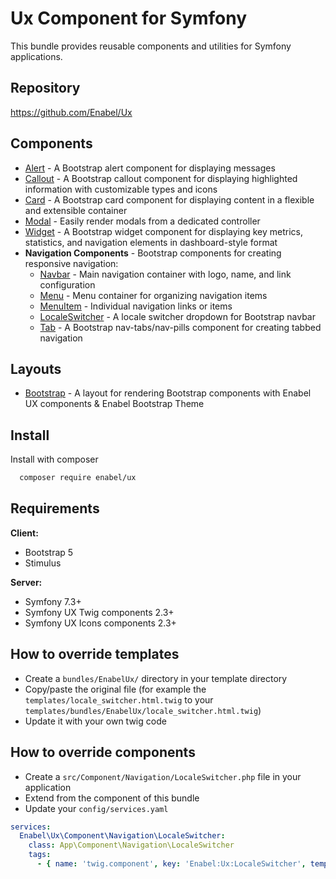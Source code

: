# Ux Component for Symfony

This bundle provides reusable components and utilities for Symfony applications.

## Repository

https://github.com/Enabel/Ux

## Components

- [Alert](Alert/alert.md) - A Bootstrap alert component for displaying messages
- [Callout](Callout/callout.md) - A Bootstrap callout component for displaying highlighted information with customizable types and icons
- [Card](Card/card.md) - A Bootstrap card component for displaying content in a flexible and extensible container
- [Modal](modal.md) - Easily render modals from a dedicated controller
- [Widget](Widget/widget.md) - A Bootstrap widget component for displaying key metrics, statistics, and navigation elements in dashboard-style format
- **Navigation Components** - Bootstrap components for creating responsive navigation:
  - [Navbar](Navigation/navbar.md) - Main navigation container with logo, name, and link configuration
  - [Menu](Navigation/menu.md) - Menu container for organizing navigation items
  - [MenuItem](Navigation/menuItem.md) - Individual navigation links or items
  - [LocaleSwitcher](LocaleSwitcher/localeSwitcher.md) - A locale switcher dropdown for Bootstrap navbar
  - [Tab](Navigation/tab.md) - A Bootstrap nav-tabs/nav-pills component for creating tabbed navigation

## Layouts

- [Bootstrap](Layout/bootstrap.md) - A layout for rendering Bootstrap components with Enabel UX components & Enabel Bootstrap Theme

## Install

Install with composer

```bash
  composer require enabel/ux
```

## Requirements

**Client:**
- Bootstrap 5
- Stimulus

**Server:**
- Symfony 7.3+
- Symfony UX Twig components 2.3+
- Symfony UX Icons components 2.3+

## How to override templates

- Create a `bundles/EnabelUx/` directory in your template directory
- Copy/paste the original file (for example the `templates/locale_switcher.html.twig` to your `templates/bundles/EnabelUx/locale_switcher.html.twig`)
- Update it with your own twig code

## How to override components

- Create a `src/Component/Navigation/LocaleSwitcher.php` file in your application
- Extend from the component of this bundle
- Update your `config/services.yaml`

```yaml
services:
  Enabel\Ux\Component\Navigation\LocaleSwitcher:
    class: App\Component\Navigation\LocaleSwitcher
    tags:
      - { name: 'twig.component', key: 'Enabel:Ux:LocaleSwitcher', template: 'templates/bundles/EnabelUx/locale_switcher.html.twig', expose_public_props: true }
```
